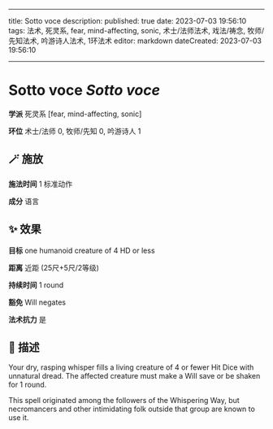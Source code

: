
---
title: Sotto voce
description: 
published: true
date: 2023-07-03 19:56:10
tags: 法术, 死灵系, fear, mind-affecting, sonic, 术士/法师法术, 戏法/祷念, 牧师/先知法术, 吟游诗人法术, 1环法术
editor: markdown
dateCreated: 2023-07-03 19:56:10

---

# **Sotto voce** *Sotto voce*

**学派** 死灵系 \[fear, mind-affecting, sonic\] 

**环位** 术士/法师 0, 牧师/先知 0, 吟游诗人 1

## 🪄 施放

**施法时间** 1 标准动作

**成分** 语言

## ✨ 效果 

**目标** one humanoid creature of 4 HD or less 

**距离** 近距 (25尺+5尺/2等级)  

**持续时间** 1 round 

**豁免** Will negates

**法术抗力** 是

## 📖 描述

Your dry, rasping whisper fills a living creature of 4 or fewer Hit Dice with unnatural dread. The affected creature must make a Will save or be shaken for 1 round.

This spell originated among the followers of the Whispering Way, but necromancers and other intimidating folk outside that group are known to use it.
    
